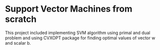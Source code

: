 # Support Vector Machines from scratch

This project included implementing SVM algorithm using primal and dual problem and using CVXOPT package for finding optimal values of vector w and scalar b.
